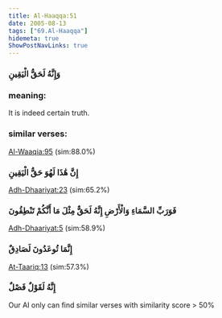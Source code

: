 ```yaml
---
title: Al-Haaqqa:51
date: 2005-08-13
tags: ["69.Al-Haaqqa"]
hidemeta: true 
ShowPostNavLinks: true 
---
```

### وَإِنَّهُ لَحَقُّ الْيَقِينِ
### meaning: 
It is indeed certain truth.
### similar verses: 

[Al-Waaqia:95](/56/95) (sim:88.0%)

### إِنَّ هَٰذَا لَهُوَ حَقُّ الْيَقِينِ

[Adh-Dhaariyat:23](/51/23) (sim:65.2%)

### فَوَرَبِّ السَّمَاءِ وَالْأَرْضِ إِنَّهُ لَحَقٌّ مِثْلَ مَا أَنَّكُمْ تَنْطِقُونَ

[Adh-Dhaariyat:5](/51/5) (sim:58.9%)

### إِنَّمَا تُوعَدُونَ لَصَادِقٌ

[At-Taariq:13](/86/13) (sim:57.3%)

### إِنَّهُ لَقَوْلٌ فَصْلٌ

Our AI only can find similar verses with similarity score > 50% 

